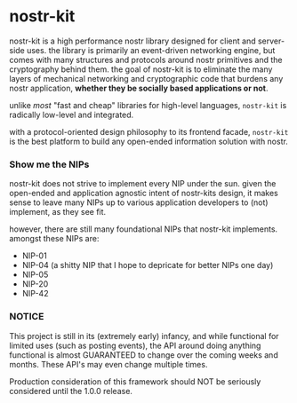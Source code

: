 # nostr-kit

nostr-kit is a high performance nostr library designed for client and server-side uses. the library is primarily an event-driven networking engine, but comes with many structures and protocols around nostr primitives and the cryptography behind them. the goal of nostr-kit is to eliminate the many layers of mechanical networking and cryptographic code that burdens any nostr application, **whether they be socially based applications or not**.

unlike *most* "fast and cheap" libraries for high-level languages, `nostr-kit` is radically low-level and integrated.

with a protocol-oriented design philosophy to its frontend facade, `nostr-kit` is the best platform to build any open-ended information solution with nostr.

### Show me the NIPs

nostr-kit does not strive to implement every NIP under the sun. given the open-ended and application agnostic intent of nostr-kits design, it makes sense to leave many NIPs up to various application developers to (not) implement, as they see fit.

however, there are still many foundational NIPs that nostr-kit implements. amongst these NIPs are:

- NIP-01
- NIP-04 (a shitty NIP that I hope to depricate for better NIPs one day)
- NIP-05
- NIP-20
- NIP-42

### NOTICE

This project is still in its (extremely early) infancy, and while functional for limited uses (such as posting events), the API around doing anything functional is almost GUARANTEED to change over the coming weeks and months. These API's may even change multiple times.

Production consideration of this framework should NOT be seriously considered until the 1.0.0 release.